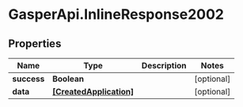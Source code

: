 # GasperApi.InlineResponse2002

## Properties

Name | Type | Description | Notes
------------ | ------------- | ------------- | -------------
**success** | **Boolean** |  | [optional] 
**data** | [**[CreatedApplication]**](CreatedApplication.md) |  | [optional] 


